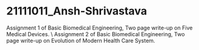 # 21111011_Ansh-Shrivastava
Assignment 1 of Basic Biomedical Engineering, Two page write-up on Five Medical Devices.
\\
Assignment 2 of Basic Biomedical Engineering, Two page write-up on Evolution of Modern Health Care System.
